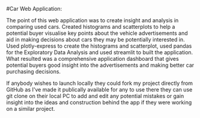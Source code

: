 #Car Web Application: 

The point of this web application was to create insight and analysis in comparing used cars. Created histograms and scatterplots to help a potential buyer visualise key points about the vehicle advertisements and aid in making decisions about cars they may be potentially interested in. Used plotly-express to create the histograms and scatterplot, used pandas for the Exploratory Data Analysis and used streamlit to built the application. What resulted was a comprehensive application dashboard that gives potential buyers good insight into the advertisements and making better car purchasing decisions.

If anybody wishes to launch locally they could fork my project directly from GitHub as I've made it publically available for any to use there they can use git clone on their local PC to add and edit any potential mistakes or gain insight into the ideas and construction behind the app if they were working on a similar project.


